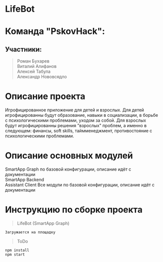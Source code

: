# LifeBot

# Команда "PskovHack":
## Участники:
> Роман Бухарев   
> Виталий Алифанов     
> Алексей Табула    
> Александр Нововсядло

# Описание проекта
Игрофицированное приложение для детей и взрослых. Для детей игрофицированны будут образование, навыки в социализации, в борьбе с психологическими проблемами, уходом за собой. Для взрослых будут игрофицированны решения "взрослых" проблем, а именно в следующем: финансы, soft skills, таймменеджмент, противостояние с психологическими проблемами.

# Описание основных модулей
SmartApp Graph по базовой конфигурации, описание идёт с документации    
SmartApp Backend    
Assistant Client
Все модули по базовой конфигурации, описание идёт с документации


# Инструкцию по сборке проекта
> LifeBot (SmartApp Graph)    
```
Загружается на площадку
```
>ToDo   
```
npm install
npm start
```

